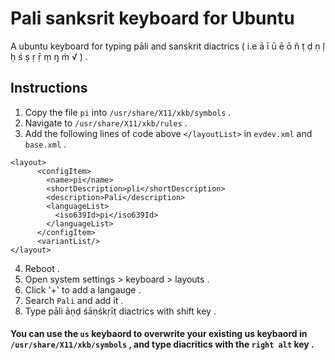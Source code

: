 # Pali sanksrit keyboard for Ubuntu

A ubuntu keyboard for typing pāli and sanskrit diactrics ( i.e ā ī ū ē ō ñ ṭ ḍ ṇ ḷ ḥ ś ṣ ṛ ṝ ṃ ŋ ṁ √ ) .

## Instructions
1. Copy the file `pi` into `/usr/share/X11/xkb/symbols` .
2. Navigate to `/usr/share/X11/xkb/rules` .
3. Add the following lines of code above `</layoutList>` in `evdev.xml` and `base.xml` .
````
<layout>
      <configItem>
        <name>pi</name>
        <shortDescription>pli</shortDescription>
        <description>Pali</description>
        <languageList>
          <iso639Id>pi</iso639Id>
        </languageList>
      </configItem>
      <variantList/>
</layout>
````
4. Reboot .
5. Open system settings > keyboard > layouts . 
3. Click '+' to add a langauge .
4. Search `Pali` and add it .
11. Type pāli āṇḍ śāṇśkṛīṭ diactrics with shift key . 

#### You can use the `us` keybaord to overwrite your existing us keybaord in `/usr/share/X11/xkb/symbols` , and type diacritics with the `right alt` key . 
